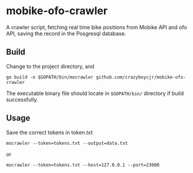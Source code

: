 # mobike-ofo-crawler

A crawler script, fetching real time bike positions from Mobike API and ofo API, saving the record in the Posgresql database.

## Build
Change to the project directory, and
```
go build -o $GOPATH/bin/mocrawler github.com/crazyboycjr/mobike-ofo-crawler
```
The executable binary file should locate in `$GOPATH/bin/` directory if build successfully.

## Usage

Save the correct tokens in token.txt
```
mocrawler --token=tokens.txt --output=data.txt
```
or
```
mocrawler --token=tokens.txt --host=127.0.0.1 --port=23000
```
